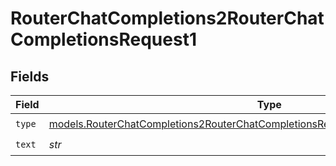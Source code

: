 # RouterChatCompletions2RouterChatCompletionsRequest1


## Fields

| Field                                                                                                                                                                      | Type                                                                                                                                                                       | Required                                                                                                                                                                   | Description                                                                                                                                                                |
| -------------------------------------------------------------------------------------------------------------------------------------------------------------------------- | -------------------------------------------------------------------------------------------------------------------------------------------------------------------------- | -------------------------------------------------------------------------------------------------------------------------------------------------------------------------- | -------------------------------------------------------------------------------------------------------------------------------------------------------------------------- |
| `type`                                                                                                                                                                     | [models.RouterChatCompletions2RouterChatCompletionsRequestRequestBodyMessagesType](../models/routerchatcompletions2routerchatcompletionsrequestrequestbodymessagestype.md) | :heavy_check_mark:                                                                                                                                                         | N/A                                                                                                                                                                        |
| `text`                                                                                                                                                                     | *str*                                                                                                                                                                      | :heavy_check_mark:                                                                                                                                                         | N/A                                                                                                                                                                        |
